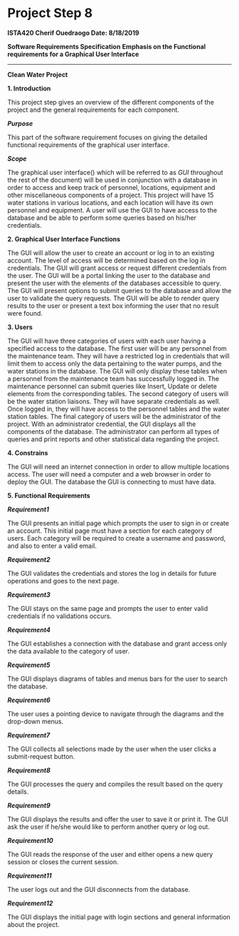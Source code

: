 # Project Step 8
**ISTA420
Cherif Ouedraogo
Date: 8/18/2019**

**Software Requirements Specification**
**Emphasis on the Functional requirements for a Graphical User Interface**
***
**Clean Water Project**

**1. Introduction**


This project step gives an overview of the different components of the project and the general requirements for each component.

_**Purpose**_

This part of the software requirement focuses on giving the detailed functional requirements of the graphical user interface.

_**Scope**_

The graphical user interface() which will be referred to as *GUI* throughout the rest of the document) will be used in conjunction with a database in order to access and keep track of personnel, locations, equipment and other miscellaneous components of a project.
This project will have 15 water stations in various locations, and each location will have its own personnel and equipment.
A user will use the GUI to have access to the database and be able to perform some queries based on his/her credentials.

**2. Graphical User Interface Functions**

The GUI will allow the user to create an account or log in to an existing account. The level of access will be determined based on the log in credentials.
The GUI will grant access or request  different credentials from the user. 
The GUI will be a portal linking the user to the database and present the user with the elements of the databases accessible to query.
The GUI will present options to submit queries to the database and allow the user to validate the query requests. 
The GUI will be able to render query results to the user or present a text box informing the user that no result were found.

**3. Users**

The GUI will have three categories of users with each user having a specified access to the database.
The first user will be any personnel from the maintenance team. They will have a restricted log in credentials that will limit them to access only the data pertaining to the water pumps, and the water stations in the database. The GUI will only display these tables when a personnel from the maintenance team has successfully logged in. The maintenance personnel can submit queries like Insert, Update or delete elements from the corresponding tables.
The second category of users will be the water station liaisons. They will have  separate credentials as well. Once logged in, they will have access to the personnel tables and the water station tables.
The final category of users will be the administrator of the project. With an administrator credential, the GUI displays all the components of the database. The administrator can perform all types of queries and print reports and other statistical data regarding the project.

**4. Constrains**

The GUI will need an internet connection in order to allow multiple locations access.
The user will need a computer and a web browser in order to deploy the GUI.
The database the GUI is connecting to must have data.

**5. Functional Requirements**


_**Requirement1**_

The GUI presents an initial page which prompts the user to sign in or create an account.
This initial page must have a section for each category of users. Each category will be required to create a username and password, and also to enter a valid email.


_**Requirement2**_

The GUI validates the credentials and stores the log in details for future operations and goes to the next page.


_**Requirement3**_

The GUI stays on the same page and prompts the user to enter valid credentials if no validations occurs.


_**Requirement4**_

The GUI establishes a connection with the database and grant access only the data available to the category of user.


_**Requirement5**_

The GUI displays diagrams of tables and menus bars for the user to search the database.


_**Requirement6**_

The user uses a pointing device to navigate through the diagrams and the drop-down menus.


_**Requirement7**_

The GUI collects all selections made by the user when the user clicks a submit-request button.


_**Requirement8**_

The GUI processes  the query and compiles the result based on the query details.


_**Requirement9**_

The GUI displays the results and offer the user to save it or print it. The GUI ask the user if  he/she would like to perform another query or log out.


_**Requirement10**_

The GUI reads the response of the user and either opens a new query session or closes the current session.


_**Requirement11**_

The user logs out and the GUI disconnects from the database.


_**Requirement12**_

The GUI displays the initial page with login sections and general information about the project.

